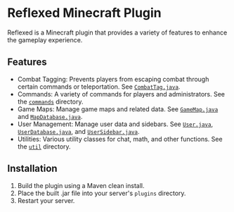 # Reflexed Minecraft Plugin

Reflexed is a Minecraft plugin that provides a variety of features to enhance the gameplay experience.

## Features

- Combat Tagging: Prevents players from escaping combat through certain commands or teleportation. See [`CombatTag.java`](src/main/java/mc/reflexed/combat/CombatTag.java).
- Commands: A variety of commands for players and administrators. See the [`commands`](src/main/java/mc/reflexed/command/commands) directory.
- Game Maps: Manage game maps and related data. See [`GameMap.java`](src/main/java/mc/reflexed/map/GameMap.java) and [`MapDatabase.java`](src/main/java/mc/reflexed/map/MapDatabase.java).
- User Management: Manage user data and sidebars. See [`User.java`](/src/main/java/mc/reflexed/user/User.java), [`UserDatabase.java`](src/main/java/mc/reflexed/user/UserDatabase.java), and [`UserSidebar.java`](src/main/java/mc/reflexed/user/UserSidebar.java).
- Utilities: Various utility classes for chat, math, and other functions. See the [`util`](src/main/java/mc/reflexed/util) directory.

## Installation

1. Build the plugin using a Maven clean install.
2. Place the built .jar file into your server's `plugins` directory.
3. Restart your server.